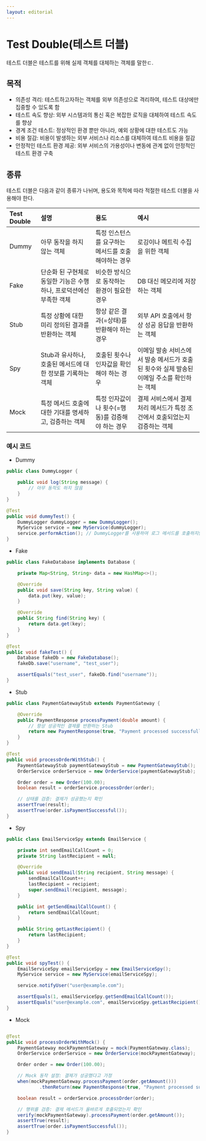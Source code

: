 ```yaml
---
layout: editorial
---
```


# Test Double(테스트 더블)

테스트 더블은 테스트를 위해 실제 객체를 대체하는 객체를 말한ㄷ.

## 목적

- 의존성 격리: 테스트하고자하는 객체를 외부 의존성으로 격리하여, 테스트 대상에만 집중할 수 있도록 함
- 테스트 속도 향상: 외부 시스템과의 통신 혹은 복잡한 로직을 대체하여 테스트 속도를 향상
- 경계 조건 테스트: 정상적인 환경 뿐만 아니라, 예외 상황에 대한 테스트도 가능
- 비용 절감: 비용이 발생하는 외부 서비스나 리소스를 대체하여 테스트 비용을 절감
- 안정적인 테스트 환경 제공: 외부 서비스의 가용성이나 변동에 관계 없이 안정적인 테스트 환경 구축

## 종류

테스트 더블은 다음과 같이 종류가 나뉘며, 용도와 목적에 따라 적절한 테스트 더블을 사용해야 한다.

| Test Double | 설명                                     | 용도                           | 예시                                                  |
|:------------|:---------------------------------------|:-----------------------------|:----------------------------------------------------|
| Dummy       | 아무 동작을 하지 않는 객체                        | 특정 인스턴스를 요구하는 메서드를 호출해야하는 경우 | 로깅이나 메트릭 수집을 위한 객체                                  |
| Fake        | 단순화 된 구현체로 동일한 기능은 수행하나, 프로덕션에선 부족한 객체 | 비슷한 방식으로 동작하는 환경이 필요한 경우     | DB 대신 메모리에 저장하는 객체                                  |
| Stub        | 특정 상황에 대한 미리 정의된 결과를 반환하는 객체           | 항상 같은 결과(=상태)를 반환해야 하는 경우    | 외부 API 호출에서 항상 성공 응답을 반환하는 객체                       |
| Spy         | Stub과 유사하나, 호출된 메서드에 대한 정보를 기록하는 객체    | 호출된 횟수나 인자값을 확인해야 하는 경우      | 이메일 발송 서비스에서 발송 메서드가 호출된 횟수와 실제 발송된 이메일 주소를 확인하는 객체 |
| Mock        | 특정 메서드 호출에 대한 기대를 명세하고, 검증하는 객체        | 특정 인자값이나 횟수(=행동)를 검증해야 하는 경우 | 결제 서비스에서 결제 처리 메서드가 특정 조건에서 호출되었는지 검증하는 객체          |

### 예시 코드

- Dummy

```java
public class DummyLogger {

    public void log(String message) {
        // 아무 동작도 하지 않음
    }
}

@Test
public void dummyTest() {
    DummyLogger dummyLogger = new DummyLogger();
    MyService service = new MyService(dummyLogger);
    service.performAction(); // DummyLogger를 사용하여 로그 메서드를 호출하지만, 실제로 아무 일도 일어나지 않음
}
```

- Fake

```java
public class FakeDatabase implements Database {

    private Map<String, String> data = new HashMap<>();

    @Override
    public void save(String key, String value) {
        data.put(key, value);
    }

    @Override
    public String find(String key) {
        return data.get(key);
    }
}

@Test
public void fakeTest() {
    Database fakeDb = new FakeDatabase();
    fakeDb.save("username", "test_user");

    assertEquals("test_user", fakeDb.find("username"));
}
```

- Stub

```java
public class PaymentGatewayStub extends PaymentGateway {

    @Override
    public PaymentResponse processPayment(double amount) {
        // 항상 성공적인 결제를 반환하는 Stub
        return new PaymentResponse(true, "Payment processed successfully");
    }
}

@Test
public void processOrderWithStub() {
    PaymentGatewayStub paymentGatewayStub = new PaymentGatewayStub();
    OrderService orderService = new OrderService(paymentGatewayStub);

    Order order = new Order(100.00);
    boolean result = orderService.processOrder(order);

    // 상태를 검증: 결제가 성공했는지 확인
    assertTrue(result);
    assertTrue(order.isPaymentSuccessful());
}
```

- Spy

```java
public class EmailServiceSpy extends EmailService {

    private int sendEmailCallCount = 0;
    private String lastRecipient = null;

    @Override
    public void sendEmail(String recipient, String message) {
        sendEmailCallCount++;
        lastRecipient = recipient;
        super.sendEmail(recipient, message);
    }

    public int getSendEmailCallCount() {
        return sendEmailCallCount;
    }

    public String getLastRecipient() {
        return lastRecipient;
    }
}

@Test
public void spyTest() {
    EmailServiceSpy emailServiceSpy = new EmailServiceSpy();
    MyService service = new MyService(emailServiceSpy);

    service.notifyUser("user@example.com");

    assertEquals(1, emailServiceSpy.getSendEmailCallCount());
    assertEquals("user@example.com", emailServiceSpy.getLastRecipient());
}
```

- Mock

```java

@Test
public void processOrderWithMock() {
    PaymentGateway mockPaymentGateway = mock(PaymentGateway.class);
    OrderService orderService = new OrderService(mockPaymentGateway);

    Order order = new Order(100.00);

    // Mock 동작 설정: 결제가 성공했다고 가정
    when(mockPaymentGateway.processPayment(order.getAmount()))
            .thenReturn(new PaymentResponse(true, "Payment processed successfully"));

    boolean result = orderService.processOrder(order);

    // 행위를 검증: 결제 메서드가 올바르게 호출되었는지 확인
    verify(mockPaymentGateway).processPayment(order.getAmount());
    assertTrue(result);
    assertTrue(order.isPaymentSuccessful());
}
```

